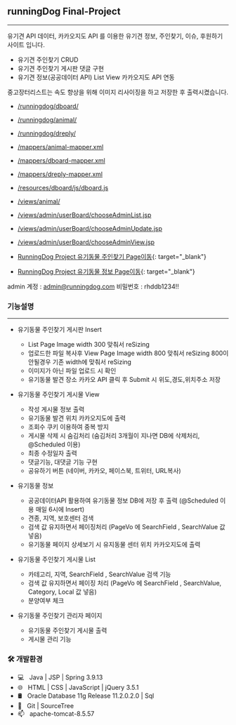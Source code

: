 ## runningDog Final-Project
-----------------------
유기견 API 데이터, 카카오지도 API 를 이용한 유기견 정보, 주인찾기, 이슈, 후원하기 사이트 입니다.

- 유기견 주인찾기 CRUD
- 유기견 주인찾기 게시판 댓글 구현
- 유기견 정보(공공데이터 API) List View 카카오지도 API 연동

중고장터리스트는 속도 향상을 위해 이미지 리사이징을 하고 저장한 후 출력시켰습니다.<br>

* [/runningdog/dboard/](https://github.com/HWAJONGLEE/runningdog/tree/master/src/main/java/com/kh/runningdog/dboard)<br>
* [/runningdog/animal/](https://github.com/HWAJONGLEE/runningdog/tree/master/src/main/java/com/kh/runningdog/animal) <br>
* [/runningdog/dreply/](https://github.com/HWAJONGLEE/runningdog/tree/master/src/main/java/com/kh/runningdog/dreply)<br>
* [/mappers/animal-mapper.xml](https://github.com/HWAJONGLEE/runningdog/blob/master/src/main/resources/mappers/animal-mapper.xml)<br>
* [/mappers/dboard-mapper.xml](https://github.com/HWAJONGLEE/runningdog/blob/master/src/main/resources/mappers/dboard-mapper.xml)<br>
* [/mappers/dreply-mapper.xml](https://github.com/HWAJONGLEE/runningdog/blob/master/src/main/resources/mappers/dreply-mapper.xml)<br>
* [/resources/dboard/js/dboard.js](https://github.com/HWAJONGLEE/runningdog/blob/master/src/main/webapp/resources/dboard/js/dboard.js)<br>
* [/views/animal/](https://github.com/HWAJONGLEE/runningdog/tree/master/src/main/webapp/WEB-INF/views/animal)<br>
* [/views/admin/userBoard/chooseAdminList.jsp](https://github.com/HWAJONGLEE/runningdog/blob/master/src/main/webapp/WEB-INF/views/admin/userBoard/chooseAdminList.jsp)<br>
* [/views/admin/userBoard/chooseAdminUpdate.jsp](https://github.com/HWAJONGLEE/runningdog/blob/master/src/main/webapp/WEB-INF/views/admin/userBoard/chooseAdminUpdate.jsp)<br>
* [/views/admin/userBoard/chooseAdminView.jsp](https://github.com/HWAJONGLEE/runningdog/blob/master/src/main/webapp/WEB-INF/views/admin/userBoard/chooseAdminView.jsp)<br>


* [RunningDog Project 유기동물 주인찾기 Page이동](http://116.125.180.15:9392/runningdog/dboardList.do){: target="_blank"}<br>
* [RunningDog Project 유기동물 정보 Page이동](http://116.125.180.15:9392/runningdog/animalList.do){: target="_blank"}<br>

admin 계정 : admin@runningdog.com 비밀번호 : rhddb1234!!
### 기능설명
--------------------------

+ 유기동물 주인찾기 게시판 Insert
  + List Page Image width 300 맞춰서 reSizing
  + 업로드한 파일 복사후 View Page Image width 800 맞춰서 reSizing 800이 안될경우 기존 width에 맞춰서 reSizing
  + 이미지가 아닌 파일 업로드 시 확인
  + 유기동물 발견 장소 카카오 API 클릭 후 Submit 시 위도,경도,위치주소 저장
  
+ 유기동물 주인찾기 게시물 View
  + 작성 게시물 정보 출력
  + 유기동물 발견 위치 카카오지도에 출력
  + 조회수 쿠키 이용하여 중복 방지
  + 게시물 삭제 시 숨김처리 (숨김처리 3개월이 지나면 DB에 삭제처리, @Scheduled 이용)
  + 최종 수정일자 출력
  + 댓글기능, 대댓글 기능 구현
  + 공유하기 버튼 (네이버, 카카오, 페이스북, 트위터, URL복사)
  
+ 유기동물 정보
  + 공공데이터API 활용하여 유기동물 정보 DB에 저장 후 출력 (@Scheduled 이용 매일 6시에 Insert)
  + 견종, 지역, 보호센터 검색
  + 검색 값 유지하면서 페이징처리 (PageVo 에 SearchField , SearchValue 값 넣음)
  + 유기동물 페이지 상세보기 시 유지동물 센터 위치 카카오지도에 출력
  
+ 유기동물 주인찾기 게시물 List
  + 카테고리, 지역, SearchField , SearchValue 검색 기능
  + 검색 값 유지하면서 페이징 처리 (PageVo 에 SearchField , SearchValue, Category, Local 값 넣음)
  + 분양여부 체크
  
+ 유기동물 주인찾기 관리자 페이지
  + 유기동물 주인찾기 게시물 출력
  + 게시물 관리 기능
  
<h3>🛠 개발환경 </h3>

- 💻 &nbsp; Java | JSP | Spring 3.9.13
- 🌐 &nbsp; HTML | CSS | JavaScript | jQuery 3.5.1
- 🛢 &nbsp; Oracle Database 11g Release 11.2.0.2.0 | Sql
- 🔧 &nbsp; Git | SourceTree
- 📫 &nbsp; apache-tomcat-8.5.57
<br>

